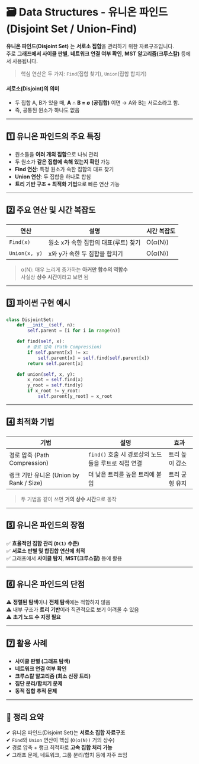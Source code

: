 # 🗃️ Data Structures - 유니온 파인드 (Disjoint Set / Union-Find)

**유니온 파인드(Disjoint Set)** 는 **서로소 집합**을 관리하기 위한 자료구조입니다.  
주로 **그래프에서 사이클 판별**, **네트워크 연결 여부 확인**, **MST 알고리즘(크루스칼)** 등에서 사용됩니다.

> 핵심 연산은 두 가지: `Find`(집합 찾기), `Union`(집합 합치기)

#### 서로소(Disjoint)의 의미
- 두 집합 A, B가 있을 때, **A ∩ B = ∅ (공집합)** 이면 → A와 B는 서로소라고 함.
- 즉, 공통된 원소가 하나도 없음

---

## 1️⃣ 유니온 파인드의 주요 특징

- 원소들을 **여러 개의 집합**으로 나눠 관리  
- 두 원소가 **같은 집합에 속해 있는지 확인** 가능  
- **Find 연산**: 특정 원소가 속한 집합의 대표 찾기  
- **Union 연산**: 두 집합을 하나로 합침  
- **트리 기반 구조 + 최적화 기법**으로 빠른 연산 가능

---

## 2️⃣ 주요 연산 및 시간 복잡도

| 연산       | 설명                               | 시간 복잡도 |
|------------|------------------------------------|--------------|
| `Find(x)`  | 원소 x가 속한 집합의 대표(루트) 찾기 | O(α(N))      |
| `Union(x, y)` | x와 y가 속한 두 집합을 합치기     | O(α(N))      |

> α(N): 매우 느리게 증가하는 **아커만 함수의 역함수**  
> 사실상 **상수 시간**이라고 보면 됨

---

## 3️⃣ 파이썬 구현 예시

```python
class DisjointSet:
    def __init__(self, n):
        self.parent = [i for i in range(n)]

    def find(self, x):
        # 경로 압축 (Path Compression)
        if self.parent[x] != x:
            self.parent[x] = self.find(self.parent[x])
        return self.parent[x]

    def union(self, x, y):
        x_root = self.find(x)
        y_root = self.find(y)
        if x_root != y_root:
            self.parent[y_root] = x_root
```

---

## 4️⃣ 최적화 기법

| 기법                  | 설명                                              | 효과         |
|-----------------------|---------------------------------------------------|--------------|
| 경로 압축 (Path Compression) | `find()` 호출 시 경로상의 노드들을 루트로 직접 연결 | 트리 높이 감소 |
| 랭크 기반 유니온 (Union by Rank / Size) | 더 낮은 트리를 높은 트리에 붙임                   | 트리 균형 유지 |

> 두 기법을 같이 쓰면 **거의 상수 시간**으로 동작

---

## 5️⃣ 유니온 파인드의 장점

✅ **효율적인 집합 관리 (`O(1)` 수준)**  
✅ **서로소 판별 및 합집합 연산에 최적**  
✅ 그래프에서 **사이클 탐지**, **MST(크루스칼)** 등에 활용  

---

## 6️⃣ 유니온 파인드의 단점

⚠️ **정렬된 탐색**이나 **전체 탐색**에는 적합하지 않음  
⚠️ 내부 구조가 **트리 기반**이라 직관적으로 보기 어려울 수 있음  
⚠️ **초기 노드 수 지정 필요**

---

## 7️⃣ 활용 사례

- **사이클 판별 (그래프 탐색)**  
- **네트워크 연결 여부 확인**  
- **크루스칼 알고리즘 (최소 신장 트리)**  
- **집단 분리/합치기 문제**  
- **동적 집합 추적 문제**

---

## 🎯 정리 요약

✔ 유니온 파인드(Disjoint Set)는 **서로소 집합 자료구조**  
✔ `Find`와 `Union` 연산이 핵심 (`O(α(N))` 거의 상수)  
✔ 경로 압축 + 랭크 최적화로 **고속 집합 처리 가능**  
✔ 그래프 문제, 네트워크, 그룹 분리/합치 등에 자주 쓰임
